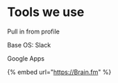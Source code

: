 # Tools we use

Pull in from profile

Base OS: Slack

Google Apps

{% embed url="https://Brain.fm" %}





